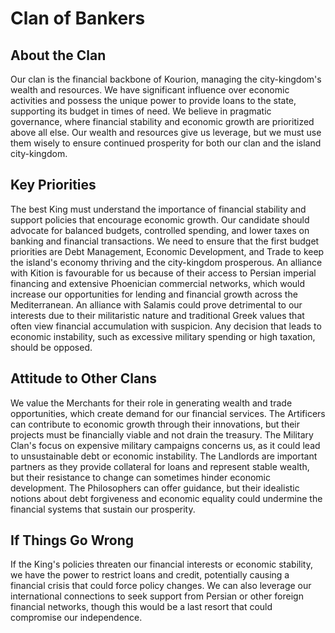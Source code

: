# Clan of Bankers

## About the Clan
Our clan is the financial backbone of Kourion, managing the city-kingdom's wealth and resources. We have significant influence over economic activities and possess the unique power to provide loans to the state, supporting its budget in times of need. We believe in pragmatic governance, where financial stability and economic growth are prioritized above all else. Our wealth and resources give us leverage, but we must use them wisely to ensure continued prosperity for both our clan and the island city-kingdom.

## Key Priorities
The best King must understand the importance of financial stability and support policies that encourage economic growth. Our candidate should advocate for balanced budgets, controlled spending, and lower taxes on banking and financial transactions. We need to ensure that the first budget priorities are Debt Management, Economic Development, and Trade to keep the island's economy thriving and the city-kingdom prosperous.
An alliance with Kition is favourable for us because of their access to Persian imperial financing and extensive Phoenician commercial networks, which would increase our opportunities for lending and financial growth across the Mediterranean. An alliance with Salamis could prove detrimental to our interests due to their militaristic nature and traditional Greek values that often view financial accumulation with suspicion. Any decision that leads to economic instability, such as excessive military spending or high taxation, should be opposed.

## Attitude to Other Clans
We value the Merchants for their role in generating wealth and trade opportunities, which create demand for our financial services. The Artificers can contribute to economic growth through their innovations, but their projects must be financially viable and not drain the treasury. The Military Clan's focus on expensive military campaigns concerns us, as it could lead to unsustainable debt or economic instability. The Landlords are important partners as they provide collateral for loans and represent stable wealth, but their resistance to change can sometimes hinder economic development. The Philosophers can offer guidance, but their idealistic notions about debt forgiveness and economic equality could undermine the financial systems that sustain our prosperity.

## If Things Go Wrong
If the King's policies threaten our financial interests or economic stability, we have the power to restrict loans and credit, potentially causing a financial crisis that could force policy changes. We can also leverage our international connections to seek support from Persian or other foreign financial networks, though this would be a last resort that could compromise our independence.
